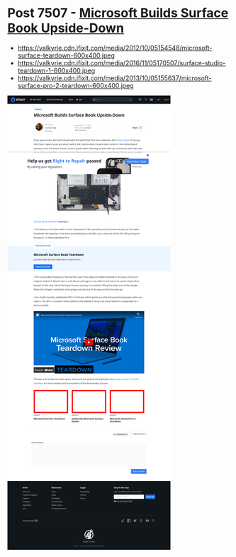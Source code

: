 # Post 7507 - [Microsoft Builds Surface Book Upside-Down](https://www.ifixit.com/News/7507/microsoft-builds-surface-book-upside-down)

- https://valkyrie.cdn.ifixit.com/media/2012/10/05154548/microsoft-surface-teardown-600x400.jpeg
- https://valkyrie.cdn.ifixit.com/media/2016/11/05170507/surface-studio-teardown-1-600x400.jpeg
- https://valkyrie.cdn.ifixit.com/media/2013/10/05155637/microsoft-surface-pro-2-teardown-600x400.jpeg

![screencap](screenshots/26ca1652-30ce-4514-ad96-2adf110f22bf.png)
